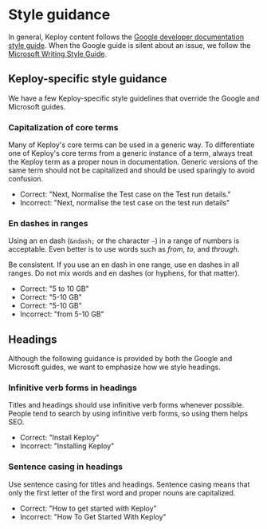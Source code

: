 # Style guidance

In general, Keploy content follows the [Google developer documentation style guide](https://developers.google.com/style).
When the Google guide is silent about an issue, we follow the [Microsoft Writing Style Guide](https://docs.microsoft.com/en-us/style-guide/welcome/).

## Keploy-specific style guidance

We have a few Keploy-specific style guidelines that override the Google and Microsoft guides.

### Capitalization of core terms

Many of Keploy's core terms can be used in a generic way.
To differentiate one of Keploy's core terms from a generic instance of a term, always treat the Keploy term as a proper noun in documentation.
Generic versions of the same term should not be capitalized and should be used sparingly to avoid confusion.

- Correct: "Next, Normalise the Test case on the Test run details."
- Incorrect: "Next, normalise the test case on the test run details"

### En dashes in ranges

Using an en dash (`&ndash;` or the character `–`) in a range of numbers is acceptable.
Even better is to use words such as _from_, _to_, and _through_.

Be consistent.
If you use an en dash in one range, use en dashes in all ranges.
Do not mix words and en dashes (or hyphens, for that matter).

- Correct: "5 to 10 GB"
- Correct: "5-10 GB"
- Correct: "5-10 GB"
- Incorrect: "from 5-10 GB"

## Headings

Although the following guidance is provided by both the Google and Microsoft guides, we want to emphasize how we style headings.

### Infinitive verb forms in headings

Titles and headings should use infinitive verb forms whenever possible. People tend to search by using infinitive verb forms, so using them helps SEO.

- Correct: "Install Keploy"
- Incorrect: "Installing Keploy"

### Sentence casing in headings

Use sentence casing for titles and headings.
Sentence casing means that only the first letter of the first word and proper nouns are capitalized.

- Correct: "How to get started with Keploy"
- Incorrect: "How To Get Started With Keploy"
